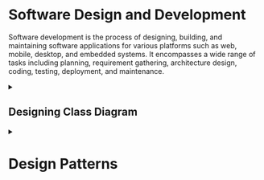 # Software Design and Development
Software development is the process of designing, building, and maintaining software applications for various platforms such as web, mobile, desktop, and embedded systems. It encompasses a wide range of tasks including planning, requirement gathering, architecture design, coding, testing, deployment, and maintenance.

<details>
  <summary><h2>Designing Class Diagram</h2></summary>

### 1. **Understand the Purpose of the Application**
   - Determine what you need the diagram to represent. Are you modeling a specific part of a system, or the entire system? Clarify the scope of the design. Analyze user needs and system constraints. Understand expected system interactions and workflows ([System Modelling](https://github.com/kvinay7/Insurance/blob/main/Use%20Case%20Diagram.pdf)).
<details>
  <summary><h2>Functional Requirements of Insurance Application</h2></summary>
   
1. **User Registration**
   - Users can create an account by providing personal information.
   
2. **User Authentication**
   - Users can log in using their credentials.

3. **Profile Management**
   - Users can view and update their personal information.

4. **Policy Browsing**
   - Users can view a list of available insurance policies.

5. **Policy Application**
   - Users can apply for a selected insurance policy by filling out an application form.

6. **Payment Processing**
   - Users can make premium payments using various methods.

7. **View Policy Details**
   - Users can view detailed information about their existing insurance policies.

8. **Policy Renewal**
   - Users can renew their existing policies through the application.

9. **Policy Cancellation**
   - Users can initiate the cancellation of an insurance policy.

10. **Payment History**
    - Users can view their payment history.

11. **Claims Submission**
    - Users can file a claim related to a specific insurance policy by filling out a claim form.

12. **Claim Status Tracking**
    - Users can track the status of their submitted claims.

13. **Claim History**
    - Users can view their past claims, including details and outcomes.

14. **Notifications**
    - Users receive notifications for important updates (policy renewals, claim status).
</details>

### 2. **Identify Key Classes**
   - Identify the main objects or entities that need to be represented in the system. These might include real-world objects or concepts that the software needs to model.
   - Example: In Insurance Application, classes could include `User`, `Policy`, `Application`, `Payment`, `PaymentHistory`, `Claim`, `Notification`, etc.

### 3. **Define Attributes**
   - Identify the properties or attributes that each class should have. These represent the data that each object will hold.
   - Example:
      - User class - `userID`, `name`, `email`, `password`, `phone number`, `address`, `dateOfBirth`.
      - Policy class - `policyID`, `policyName`, `description`, `coverageAmount`, `premiumAmount`, `policyType`, `startDate`, `endDate`.
      - Application class - `applicationID`, `applicationType`, `applicationDate`, `applicationStatus`.
      - Payment class - `paymentID`, `paymentAmount`, `paymentDate`, `paymentMethod`, `paymentStatus`.
      - PaymentHistory class - `paymentHistoryID`, `paymentDate`, `paymentAmount`, `paymentMethod`.
      - Claim class -  `claimID`, `claimDate`, `claimAmount`, `claimStatus`, `claimDetails`.
      - Notificatin class - `notificationID`, `notificationType`, `message`, `dateSent`.

### 4. **Define Methods**
   - Determine the behavior of each class by identifying the methods or functions each class will have. These operations define the actions that can be performed on instances of the class.
   - Example:
      - User class - `register()`, `logIn()`, `updateProfile()`, `receiveNotification()`.
      - Policy class - `viewDetails()`, `applyForPolicy()`, `renewPolicy()`, `cancelPolicy()`.
      - Application class - `submitApplication()`, `trackApplicationStatus()`.
      - Payment class - `makePayment()`, `viewPaymentHistory()`.
      - Claim class - `submitClaim()`, `trackClaimStatus()`, `viewClaimHistory()`.

### 5. **Define Relationships Between Classes**
   - Identify how the classes interact with each other. This includes:
     - **Associations**: Classes are related to one another in some way.
     - **Generalization**: One class inherits properties and behaviors from another.
     - **Specialization**: is a form of generalization, which means that a subclass is a more specific version of the superclass.
     - **Realization**: one class implements the behavior of the other class or interface.
     - **Aggregation/Composition**: One class is made up of other classes.
     - **Dependency**: One class depends on another for its functionality.
  
   - Example:
      - A User can have many Policies, Applications, Payments and Claims.
      - Policies generate Applications, require Payments, and cover Claims.
      - Payments relate to both Users and Policies.
      - Claim is related to both User and Policy.
      - Notifications are sent to Users. 
   
### 6. **Draw the Class Diagram**
   - Now, start creating the actual diagram using UML (Unified Modeling Language) notation:
     - **Class boxes**: Represent each class with a rectangle divided into three sections (name, attributes, and methods).
     - **Lines for relationships**: Draw lines to represent associations, inheritance, and other relationships.
     - **Arrows for directionality**: Use arrows to indicate the direction of associations or dependencies.
     - **Multiplicity**: Indicate the number of instances related (e.g., one-to-many, many-to-many) next to association lines.
   - [Example](https://uml.planttext.com/plantuml/png/XLNBRjim4BmRy3yGFlM11CrLXo9kZ28vr0sGzWDeQMqJuKCXAHj2qNylkQGiKgRIcpWSxSxiaijxOwcsdU3BnN9HSseC-Mr0ap_B1I6VE_VvjAa8anRNaWgeYB6QoGC282ZZ6TAw46UbcnmyAWdRJkn0PpXj6Wt6P5X3BVpSVsFQ7YlY5uXgE31ZGN_uY4kk3ayoVdUjPprhjMSS8gQX1dQ2hR9ipsfgcKBstz7bi-AixgFF5XUfqu1iftuRCBLchO-NuRKwWQO7M0lLILkHFLSq1j8WM2SA6vZXLz_c6R0V6sSeCG-ocI0d1kSDM5Ty4ntJjkNzTwM3hqiP99mpfAQo1Zv2IKNMBaAiLImB7P6qDWby9J_PcqXETbuijLtUTTFj1BE9XAZNQbg_hgU_Jdj9Um7I3iqCgwoR0Ieq8MnCf4Rq1zYZcXpai5Cm8EWhH1rHkkzHH1xTsLLwMl1yCrSVmOA9ijPPQrCJIVu7Jfc8QMl_dMP3O98BiUjC21TA4aA4KrfeDgPFs_mmnabAY6YvWEdrZZva0cMJAy6l3grmCyXTtginz0BUQB2FQN4qhkvMvERcArbzkRtzj1e6IKMEr9GPwSLoET3y37KuoHNnvsc65FhsdqXPRIeI1wBnBgBYTrKUtEJGphYPeuzADRnrJCyp1xau8r50ckf2lajAkLTwdeLk1_SM6hBhqLKKLA0AsW2oIfmywOKptCgCcdZclZZ4AlzBS5WC6eWD4gzfKPz_k0ORMTzAjhs0aFRUlGluSly3)

### 7. **Refine the Design**
   - To refine the class diagram, we need to ensure that it accurately reflects the real-world entities, attributes, their relationships, and their responsibilities in a manner that adheres to principles such as:
      - **[OOP](https://github.com/kvinay7/interview-preparation/blob/main/Java.md#object-oriented-programming-oop)**: helps to create efficient, modular, and maintainable code.
      - **Encapsulation**: Protects data and ensures controlled access.
      - **Abstraction**: Simplifies the system by hiding unnecessary details.
      - **Composition Over Inheritance**: Increases flexibility and modularity.
      - **Cohesion (Single Responsibility)**: Ensures that classes are focused and have a clear purpose.
      - **Open/Closed**: Enables easy extension without modifying existing code.
      - **Liskov Substitution Principle**: ensures that subclasses are extensions of their parent classes.
      - **Interface Segregation**: Promotes specialized interfaces, improving usability.
      - **Dependency Inversion**: Makes systems more flexible and maintainable.
      - **Normalization (DRY Principle)**: Ensures data consistency and reduces redundancy.
      - **MVC (Model-View-Controller)**: Separates business logic from UI and user input.

## [Implementation](https://github.com/kvinay7/Insurance/blob/main/InsuranceApplication.java)
## [Spring Framework](https://github.com/kvinay7/interview-preparation/blob/main/Spring.md)
</details>
<details>
  <summary><h1>Design Patterns</h1></summary>
<details>
  <summary><h2>1. Singleton Design Pattern</h2></summary>
   It is a creational design pattern that ensures a class has only one instance and provides a global point of access to that instance. This pattern is typically used when exactly one object is needed to coordinate actions across the system, such as in database connections, logging, or configuration management.

### 1. **Eager Initialization** (Thread-safe but not lazy-loaded)
This method creates the singleton instance as soon as the class is loaded, ensuring thread-safety.

```java
public class Singleton {
    // Instance is created at the time of class loading
    private static final Singleton INSTANCE = new Singleton();

    // Private constructor to prevent instantiation
    private Singleton() {}

    // Public method to get the instance
    public static Singleton getInstance() {
        return INSTANCE;
    }
}
```

### 2. **Lazy Initialization** (Not thread-safe)
In this method, the instance is created only when it is first needed. However, it is not thread-safe by default.

```java
public class Singleton {
    private static Singleton instance;

    // Private constructor to prevent instantiation
    private Singleton() {}

    public static Singleton getInstance() {
        if (instance == null) {
            instance = new Singleton();
        }
        return instance;
    }
}
```

### 3. **Thread-Safe Singleton (Using Synchronization)**
To make the lazy initialization method thread-safe, we synchronize the `getInstance()` method.

```java
public class Singleton {
    private static Singleton instance;

    private Singleton() {}

    // Synchronized method to ensure thread-safety
    public static synchronized Singleton getInstance() {
        if (instance == null) {
            instance = new Singleton();
        }
        return instance;
    }
}
```

### 4. **Double-Checked Locking Singleton**
This method reduces the overhead of synchronization by checking the instance twice: once without synchronization, and again inside a synchronized block.

```java
public class Singleton {
    private static volatile Singleton instance;

    private Singleton() {}

    // Double-checked locking for efficiency
    public static Singleton getInstance() {
        if (instance == null) {
            synchronized (Singleton.class) {
                if (instance == null) {
                    instance = new Singleton();
                }
            }
        }
        return instance;
    }
}
```

### 5. **Bill Pugh Singleton Design (Initialization-on-demand holder idiom)**
This is the most efficient and thread-safe method. It leverages the Java ClassLoader mechanism for lazy loading and thread-safety.

```java
public class Singleton {
    private Singleton() {}

    // Singleton instance is created when the class is loaded by the class loader
    private static class SingletonHelper {
        private static final Singleton INSTANCE = new Singleton();
    }

    public static Singleton getInstance() {
        return SingletonHelper.INSTANCE;
    }
}
```
</details>
<details>
  <summary><h2>Logging System</h2></summary>
  
### 1. **Singleton Pattern**
   - **Purpose**: Ensure that only one instance of the logger class exists throughout the application's lifecycle.
   - **Usage**: A singleton logger guarantees that all log messages are routed through the same instance, preventing redundant log file creation or inconsistent logging behavior.
   
   **Example**:
   ```java
   public class Logger {
       private static Logger instance;

       private Logger() { }

       public static Logger getInstance() {
           if (instance == null) {
               synchronized (Logger.class) {
                   if (instance == null) {
                       instance = new Logger();
                   }
               }
           }
           return instance;
       }

       public void log(String message) {
           // Logic to write the log
       }
   }
   ```

### 2. **Factory Method Pattern**
   - **Purpose**: Provide a way to create different types of loggers or log handlers (e.g., console loggers, file loggers, etc.) without tightly coupling the creation logic to the application code.
   - **Usage**: The factory pattern can be used to generate different loggers based on configuration or input parameters.

   **Example**:
   ```java
   public interface Logger {
       void log(String message);
   }

   public class FileLogger implements Logger {
       public void log(String message) {
           // Log to a file
       }
   }

   public class ConsoleLogger implements Logger {
       public void log(String message) {
           // Log to the console
       }
   }

   public class LoggerFactory {
       public static Logger getLogger(String type) {
           if (type.equals("FILE")) {
               return new FileLogger();
           } else if (type.equals("CONSOLE")) {
               return new ConsoleLogger();
           } else {
               throw new IllegalArgumentException("Unknown logger type");
           }
       }
   }
   ```

### 3. **Strategy Pattern**
   - **Purpose**: Allow interchangeable strategies for different log output methods (e.g., logging to console, file, database, etc.) at runtime.
   - **Usage**: The strategy pattern enables the selection of different logging strategies without modifying the core logging system.

   **Example**:
   ```java
   public interface LogStrategy {
       void log(String message);
   }

   public class FileLogStrategy implements LogStrategy {
       public void log(String message) {
           // Write log to a file
       }
   }

   public class ConsoleLogStrategy implements LogStrategy {
       public void log(String message) {
           // Output log to console
       }
   }

   public class Logger {
       private LogStrategy strategy;

       public Logger(LogStrategy strategy) {
           this.strategy = strategy;
       }

       public void log(String message) {
           strategy.log(message);
       }

       public void setStrategy(LogStrategy strategy) {
           this.strategy = strategy;
       }
   }
   ```

### 4. **Observer Pattern**
   - **Purpose**: Enable different components of the application to subscribe and receive log messages without tightly coupling them to the logging system.
   - **Usage**: The observer pattern allows the logger to notify registered observers (like monitoring systems or external logging services) about new log events.

   **Example**:
   ```java
   public interface LogObserver {
       void update(String logMessage);
   }

   public class EmailLogObserver implements LogObserver {
       public void update(String logMessage) {
           // Send log via email
       }
   }

   public class Logger {
       private List<LogObserver> observers = new ArrayList<>();

       public void addObserver(LogObserver observer) {
           observers.add(observer);
       }

       public void removeObserver(LogObserver observer) {
           observers.remove(observer);
       }

       public void log(String message) {
           for (LogObserver observer : observers) {
               observer.update(message);
           }
       }
   }
   ```

### 5. **Decorator Pattern**
   - **Purpose**: Dynamically add functionalities to the logger at runtime, such as adding timestamping, log level filtering, or log formatting.
   - **Usage**: This pattern allows you to extend the logger's behavior by wrapping it with additional layers of functionality.

   **Example**:
   ```java
   public interface Logger {
       void log(String message);
   }

   public class BasicLogger implements Logger {
       public void log(String message) {
           System.out.println(message);
       }
   }

   public class TimestampLogger implements Logger {
       private Logger wrappedLogger;

       public TimestampLogger(Logger logger) {
           this.wrappedLogger = logger;
       }

       public void log(String message) {
           String timestamp = "[" + LocalDateTime.now() + "]";
           wrappedLogger.log(timestamp + " " + message);
       }
   }
   ```

### 6. **Chain of Responsibility Pattern**
   - **Purpose**: Allow different loggers or filters to handle different log levels (e.g., INFO, WARN, ERROR), and pass the log message through a chain of handlers until one handles it.
   - **Usage**: This pattern is useful when you have multiple logging levels or when logs need to be filtered or handled differently based on severity.

   **Example**:
   ```java
   public abstract class LogHandler {
       protected LogHandler nextHandler;

       public void setNextHandler(LogHandler nextHandler) {
           this.nextHandler = nextHandler;
       }

       public abstract void handleLog(String message, String level);
   }

   public class InfoLogHandler extends LogHandler {
       public void handleLog(String message, String level) {
           if ("INFO".equals(level)) {
               System.out.println("INFO: " + message);
           } else if (nextHandler != null) {
               nextHandler.handleLog(message, level);
           }
       }
   }

   public class ErrorLogHandler extends LogHandler {
       public void handleLog(String message, String level) {
           if ("ERROR".equals(level)) {
               System.err.println("ERROR: " + message);
           } else if (nextHandler != null) {
               nextHandler.handleLog(message, level);
           }
       }
   }

   // Usage
   LogHandler infoHandler = new InfoLogHandler();
   LogHandler errorHandler = new ErrorLogHandler();
   infoHandler.setNextHandler(errorHandler);
   infoHandler.handleLog("This is an error message", "ERROR");
   ```

### 7. **Builder Pattern**
   - **Purpose**: Simplify the construction of complex log messages, especially when the messages involve multiple pieces of data or require formatting.
   - **Usage**: A builder pattern can help construct log entries in a clean and structured way.

   **Example**:
   ```java
   public class LogMessageBuilder {
       private StringBuilder message = new StringBuilder();

       public LogMessageBuilder addTimestamp() {
           message.append("[").append(LocalDateTime.now()).append("] ");
           return this;
       }

       public LogMessageBuilder addLevel(String level) {
           message.append("[").append(level).append("] ");
           return this;
       }

       public LogMessageBuilder addMessage(String msg) {
           message.append(msg);
           return this;
       }

       public String build() {
           return message.toString();
       }
   }
   
   // Usage
   LogMessageBuilder builder = new LogMessageBuilder();
   String logMessage = builder.addTimestamp().addLevel("INFO").addMessage("System started").build();
   System.out.println(logMessage);
   ```
</details>
</details>

